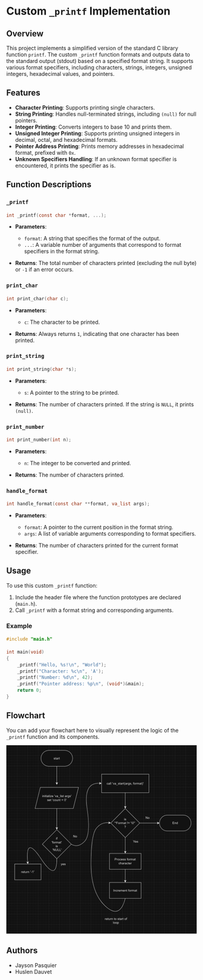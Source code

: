 
# Custom `_printf` Implementation

## Overview

This project implements a simplified version of the standard C library function `printf`. The custom `_printf` function formats and outputs data to the standard output (stdout) based on a specified format string. It supports various format specifiers, including characters, strings, integers, unsigned integers, hexadecimal values, and pointers.

## Features

- **Character Printing**: Supports printing single characters.
- **String Printing**: Handles null-terminated strings, including `(null)` for null pointers.
- **Integer Printing**: Converts integers to base 10 and prints them.
- **Unsigned Integer Printing**: Supports printing unsigned integers in decimal, octal, and hexadecimal formats.
- **Pointer Address Printing**: Prints memory addresses in hexadecimal format, prefixed with `0x`.
- **Unknown Specifiers Handling**: If an unknown format specifier is encountered, it prints the specifier as is.

## Function Descriptions

### `_printf`

```c
int _printf(const char *format, ...);
```

- **Parameters**:
  - `format`: A string that specifies the format of the output.
  - `...`: A variable number of arguments that correspond to format specifiers in the format string.

- **Returns**: The total number of characters printed (excluding the null byte) or `-1` if an error occurs.

### `print_char`

```c
int print_char(char c);
```

- **Parameters**:
  - `c`: The character to be printed.

- **Returns**: Always returns `1`, indicating that one character has been printed.

### `print_string`

```c
int print_string(char *s);
```

- **Parameters**:
  - `s`: A pointer to the string to be printed.

- **Returns**: The number of characters printed. If the string is `NULL`, it prints `(null)`.

### `print_number`

```c
int print_number(int n);
```

- **Parameters**:
  - `n`: The integer to be converted and printed.

- **Returns**: The number of characters printed.

### `handle_format`

```c
int handle_format(const char **format, va_list args);
```

- **Parameters**:
  - `format`: A pointer to the current position in the format string.
  - `args`: A list of variable arguments corresponding to format specifiers.

- **Returns**: The number of characters printed for the current format specifier.

## Usage

To use this custom `_printf` function:

1. Include the header file where the function prototypes are declared (`main.h`).
2. Call `_printf` with a format string and corresponding arguments.

### Example

```c
#include "main.h"

int main(void)
{
    _printf("Hello, %s!\n", "World");
    _printf("Character: %c\n", 'A');
    _printf("Number: %d\n", 42);
    _printf("Pointer address: %p\n", (void*)&main);
    return 0;
}
```

## Flowchart

You can add your flowchart here to visually represent the logic of the `_printf` function and its components.

![Flowchart](/img/FlowChart.png)

## Authors
- Jayson Pasquier
- Huslen Dauvet